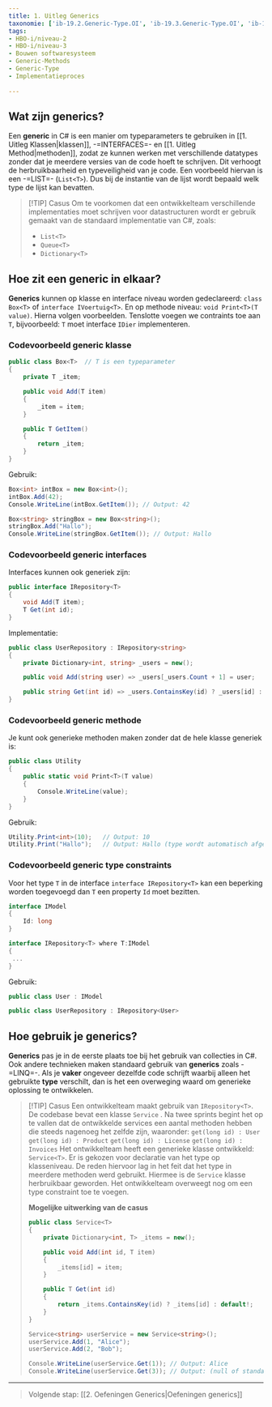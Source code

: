 ```yaml
---
title: 1. Uitleg Generics
taxonomie: ['ib-19.2.Generic-Type.OI', 'ib-19.3.Generic-Type.OI', 'ib-19.2.Generic-Methods.OI', 'ib-19.3.Generic-Methods.OI']
tags:
- HBO-i/niveau-2
- HBO-i/niveau-3
- Bouwen softwaresysteem
- Generic-Methods
- Generic-Type
- Implementatieproces
 
---
```


## Wat zijn generics?
Een **generic** in C# is een manier om typeparameters te gebruiken in [[1. Uitleg Klassen|klassen]], -=INTERFACES=- en [[1. Uitleg Method|methoden]], zodat ze kunnen werken met verschillende datatypes zonder dat je meerdere versies van de code hoeft te schrijven. Dit verhoogt de herbruikbaarheid en typeveiligheid van je code. Een voorbeeld hiervan is een -=LIST=- (`List<T>`). Dus bij de instantie van de lijst wordt bepaald welk type de lijst kan bevatten.

> [!TIP] Casus
> Om te voorkomen dat een ontwikkelteam verschillende implementaties moet schrijven voor datastructuren wordt er gebruik gemaakt van de standaard implementatie van C#, zoals:
> - `List<T>`
> - `Queue<T>`
> - `Dictionary<T>`

## Hoe zit een generic in elkaar?
**Generics** kunnen op klasse en interface niveau worden gedeclareerd: `class Box<T>` of `interface IVoertuig<T>`. En op methode niveau: `void Print<T>(T value)`. Hierna volgen voorbeelden. Tenslotte voegen we contraints toe aan `T`, bijvoorbeeld: `T` moet interface `IDier` implementeren.

### Codevoorbeeld generic klasse
```C#
public class Box<T>  // T is een typeparameter
{
    private T _item;

    public void Add(T item)
    {
        _item = item;
    }

    public T GetItem()
    {
        return _item;
    }
}
```

Gebruik:
```csharp
Box<int> intBox = new Box<int>();
intBox.Add(42);
Console.WriteLine(intBox.GetItem()); // Output: 42

Box<string> stringBox = new Box<string>();
stringBox.Add("Hallo");
Console.WriteLine(stringBox.GetItem()); // Output: Hallo
```

### Codevoorbeeld generic interfaces
Interfaces kunnen ook generiek zijn:
```csharp
public interface IRepository<T>
{
    void Add(T item);
    T Get(int id);
}
```

Implementatie:
```csharp
public class UserRepository : IRepository<string>
{
    private Dictionary<int, string> _users = new();

    public void Add(string user) => _users[_users.Count + 1] = user;

    public string Get(int id) => _users.ContainsKey(id) ? _users[id] : "Niet gevonden";
}
```

### Codevoorbeeld generic methode 
Je kunt ook generieke methoden maken zonder dat de hele klasse generiek is:
```csharp
public class Utility
{
    public static void Print<T>(T value)
    {
        Console.WriteLine(value);
    }
}
```

Gebruik:
```csharp
Utility.Print<int>(10);   // Output: 10
Utility.Print("Hallo");   // Output: Hallo (type wordt automatisch afgeleid)
```

### Codevoorbeeld generic type constraints 
Voor het type `T` in de interface `interface IRepository<T>` kan een beperking worden toegevoegd dan `T` een property `Id` moet bezitten.

``` C#  
interface IModel 
{
	Id: long
}

interface IRepository<T> where T:IModel
{
 ...
}
```

Gebruik:
``` C#  
public class User : IModel

public class UserRepository : IRepository<User>
``` 

## Hoe gebruik je generics?
**Generics** pas je in de eerste plaats toe bij het gebruik van collecties in C#. Ook andere technieken maken standaard gebruik van **generics** zoals -=LINQ=-. 
Als je **vaker** ongeveer dezelfde code schrijft waarbij alleen het gebruikte **type** verschilt, dan is het een overweging waard om generieke oplossing te ontwikkelen.

> [!TIP] Casus
> Een ontwikkelteam maakt gebruik van `IRepository<T>`. De codebase bevat een klasse `Service` . Na twee sprints begint het op te vallen dat de ontwikkelde services een aantal methoden hebben die steeds nagenoeg het zelfde zijn, waaronder:
>`get(long id) : User`
>`get(long id) : Product`
>`get(long id) : License`
>`get(long id) : Invoices` 
> Het ontwikkelteam heeft een generieke klasse ontwikkeld: `Service<T>`. Er is gekozen voor declaratie van het type op klasseniveau. De reden hiervoor lag in het feit dat het type in meerdere methoden werd gebruikt. Hiermee is de `Service` klasse herbruikbaar geworden. Het ontwikkelteam overweegt nog om een type constraint toe te voegen. 
>
> **Mogelijke uitwerking van de casus**
>
> ```C# 
> public class Service<T>  
> {
>     private Dictionary<int, T> _items = new();
> 
>     public void Add(int id, T item)
>     {
>         _items[id] = item;
>     }
> 
>     public T Get(int id)
>     {
>         return _items.ContainsKey(id) ? _items[id] : default!;
>     }
> }
> 
> Service<string> userService = new Service<string>();
> userService.Add(1, "Alice");
> userService.Add(2, "Bob");
> 
> Console.WriteLine(userService.Get(1)); // Output: Alice
> Console.WriteLine(userService.Get(3)); // Output: (null of standaardwaarde) 
> ```

---

> Volgende stap: [[2. Oefeningen Generics|Oefeningen generics]]

